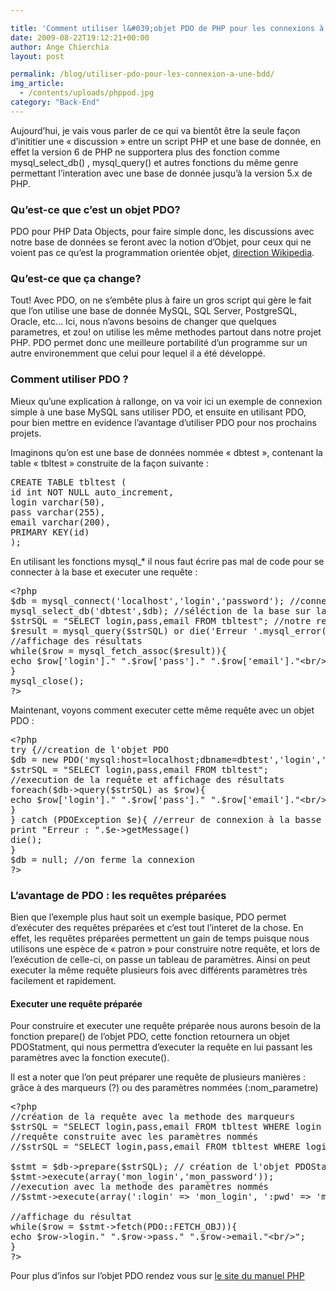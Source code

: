 ```yaml
---

title: 'Comment utiliser l&#039;objet PDO de PHP pour les connexions à une base de données?'
date: 2009-08-22T19:12:21+00:00
author: Ange Chierchia
layout: post

permalink: /blog/utiliser-pdo-pour-les-connexion-a-une-bdd/
img_article:
  - /contents/uploads/phppod.jpg
category: "Back-End"
---
```

Aujourd&rsquo;hui, je vais vous parler de ce qui va bientôt être la seule façon d&rsquo;inititier une &laquo;&nbsp;discussion&nbsp;&raquo; entre un script PHP et une base de donnée, en effet la version 6 de PHP ne supportera plus des fonction comme mysql\_select\_db() , mysql_query() et autres fonctions du même genre permettant l&rsquo;interation avec une base de donnée jusqu&rsquo;à la version 5.x de PHP.<!--more-->

### Qu&rsquo;est-ce que c&rsquo;est un objet PDO?

PDO pour PHP Data Objects, pour faire simple donc, les discussions avec notre base de données se feront avec la notion d&rsquo;Objet, pour ceux qui ne voient pas ce qu&rsquo;est la programmation orientée objet, <a title="Programmation orientée objet sur Wikipédia" href="http://fr.wikipedia.org/wiki/PPO" target="_blank">direction Wikipedia</a>.

### Qu&rsquo;est-ce que ça change?

Tout! Avec PDO, on ne s&#8217;embête plus à faire un gros script qui gère le fait que l&rsquo;on utilise une base de donnée MySQL, SQL Server, PostgreSQL, Oracle, etc&#8230; Ici, nous n&rsquo;avons besoins de changer que quelques parametres, et zou! on utilise les même methodes partout dans notre projet PHP. PDO permet donc une meilleure portabilité d&rsquo;un programme sur un autre environemment que celui pour lequel il a été développé.

### Comment utiliser PDO ?

Mieux qu&rsquo;une explication à rallonge, on va voir ici un exemple de connexion simple à une base MySQL sans utiliser PDO, et ensuite en utilisant PDO, pour bien mettre en evidence l&rsquo;avantage d&rsquo;utiliser PDO pour nos prochains projets.

Imaginons qu&rsquo;on est une base de données nommée &laquo;&nbsp;dbtest&nbsp;&raquo;, contenant la table &laquo;&nbsp;tbltest&nbsp;&raquo; construite de la façon suivante :

<pre class="brush:plain">CREATE TABLE tbltest (
id int NOT NULL auto_increment,
login varchar(50),
pass varchar(255),
email varchar(200),
PRIMARY KEY(id)
);</pre>

En utilisant les fonctions mysql_* il nous faut écrire pas mal de code pour se connecter à la base et executer une requête :

<pre class="brush:php">&lt;?php
$db = mysql_connect('localhost','login','password'); //connexion à  MySQL
mysql_select_db('dbtest',$db); //séléction de la base sur laquelle on va travailler
$strSQL = "SELECT login,pass,email FROM tbltest"; //notre requête
$result = mysql_query($strSQL) or die('Erreur '.mysql_error()); //execution de la requête
//affichage des résultats
while($row = mysql_fetch_assoc($result)){
echo $row['login']." ".$row['pass']." ".$row['email']."&lt;br/&gt;";
}
mysql_close();
?&gt;</pre>

Maintenant, voyons comment executer cette même requête avec un objet PDO :

<pre class="brush:php">&lt;?php
try {//creation de l'objet PDO
$db = new PDO('mysql:host=localhost;dbname=dbtest','login','password');
$strSQL = "SELECT login,pass,email FROM tbltest";
//execution de la requête et affichage des résultats
foreach($db-&gt;query($strSQL) as $row){
echo $row['login']." ".$row['pass']." ".$row['email']."&lt;br/&gt;";
}
} catch (PDOException $e){ //erreur de connexion à la basse
print "Erreur : ".$e-&gt;getMessage()
die();
}
$db = null; //on ferme la connexion
?&gt;</pre>

### L&rsquo;avantage de PDO : les requêtes préparées

Bien que l&rsquo;exemple plus haut soit un exemple basique, PDO permet d&rsquo;exécuter des requêtes préparées et c&rsquo;est tout l&rsquo;interet de la chose. En effet, les requêtes préparées permettent un gain de temps puisque nous utilisons une espèce de &laquo;&nbsp;patron&nbsp;&raquo; pour construire notre requête, et lors de l&rsquo;exécution de celle-ci, on passe un tableau de paramètres. Ainsi on peut executer la même requête plusieurs fois avec différents paramètres très facilement et rapidement.

#### Executer une requête préparée

Pour construire et executer une requête préparée nous aurons besoin de la fonction prepare() de l&rsquo;objet PDO, cette fonction retournera un objet PDOStatment, qui nous permettra d&rsquo;executer la requête en lui passant les paramètres avec la fonction execute().

Il est a noter que l&rsquo;on peut préparer une requête de plusieurs manières : grâce à des marqueurs (?) ou des paramètres nommées (:nom_parametre)

<pre class="brush:php">&lt;?php
//création de la requête avec la methode des marqueurs
$strSQL = "SELECT login,pass,email FROM tbltest WHERE login = ? AND pass = ? ";
//requête construite avec les paramètres nommés
//$strSQL = "SELECT login,pass,email FROM tbltest WHERE login = :login AND pass = :pwd ";

$stmt = $db-&gt;prepare($strSQL); // création de l'objet PDOStatment
$stmt-&gt;execute(array('mon_login','mon_password'));
//execution avec la methode des paramètres nommés
//$stmt-&gt;execute(array(':login' =&gt; 'mon_login', ':pwd' =&gt; 'mon_password'));

//affichage du résultat
while($row = $stmt-&gt;fetch(PDO::FETCH_OBJ)){
echo $row-&gt;login." ".$row-&gt;pass." ".$row-&gt;email."&lt;br/&gt;";
}
?&gt;</pre>

Pour plus d&rsquo;infos sur l&rsquo;objet PDO rendez vous sur <a title="Comment utiliser PHP Data Objects" href="http://www.php.net/manual/fr/book.pdo.php" target="_blank">le site du manuel PHP</a>